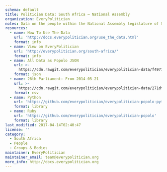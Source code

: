 ```yaml
---
schema: default
title: Politician Data: South Africa — National Assembly
organization: EveryPolitician
notes: Data on the people within the National Assembly legislature of South Africa.
resources:
  - name: How To Use The Data
    url: 'http://docs.everypolitician.org/use_the_data.html'
    format: info
  - name: View on EveryPolitician
    url: 'http://everypolitician.org/south-africa/'
    format: info
  - name: All Data as Popolo JSON
    url: >-
      https://cdn.rawgit.com/everypolitician/everypolitician-data/f4977a28deaa40e42bbcd70fcc8c48001f363eb8/data/South_Africa/Assembly/ep-popolo-v1.0.json
    format: json
  - name: 26th Parliament: From 2014-05-21
    url: >-
      https://cdn.rawgit.com/everypolitician/everypolitician-data/271dff3f4e3d1e684280119d4f5eda5a3ac804ae/data/South_Africa/Assembly/term-26.csv
    format: csv
  - name: Python
    url: 'https://github.com/everypolitician/everypolitician-popolo-python'
    format: library
  - name: Ruby
    url: 'https://github.com/everypolitician/everypolitician-popolo'
    format: library
last_modified: 2017-04-14T02:40:47
license: ''
category:
  - South Africa
  - People
  - Groups & Bodies
maintainer: EveryPolitician
maintainer_email: team@everypolitician.org
more_info: http://docs.everypolitician.org
---
```

